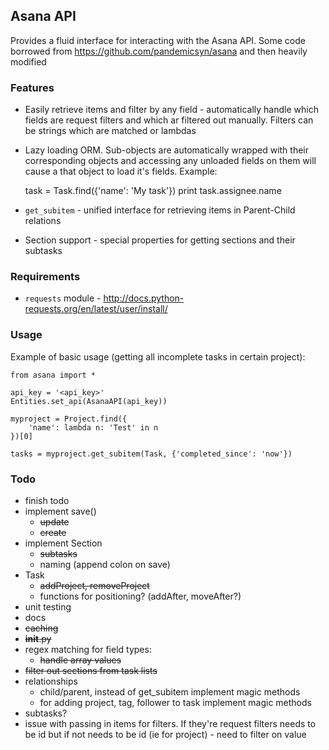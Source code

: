 ## Asana API

Provides a fluid interface for interacting with the Asana API.
Some code borrowed from https://github.com/pandemicsyn/asana and then heavily modified

### Features
 - Easily retrieve items and filter by any field - automatically handle which
 fields are request filters and which ar filtered out manually. Filters can be strings which are matched or lambdas
 - Lazy loading ORM. Sub-objects are automatically wrapped with their corresponding objects and accessing any unloaded fields on them will cause a that object to load it's fields. Example:

    task = Task.find({'name': 'My task'})
    print task.assignee.name

 - `get_subitem` - unified interface for retrieving items in Parent-Child
 relations
 - Section support - special properties for getting sections and their subtasks

### Requirements
  - `requests` module - http://docs.python-requests.org/en/latest/user/install/

### Usage

Example of basic usage (getting all incomplete tasks in certain project):

	from asana import *
	
	api_key = '<api_key>'
	Entities.set_api(AsanaAPI(api_key))
	
	myproject = Project.find({
		'name': lambda n: 'Test' in n
	})[0]
	
	tasks = myproject.get_subitem(Task, {'completed_since': 'now'})

### Todo
- finish todo
- implement save()
    - ~~update~~
    - ~~create~~
- implement Section
    - ~~subtasks~~
    - naming (append colon on save)
- Task
    - ~~addProject, removeProject~~
    - functions for positioning? (addAfter, moveAfter?)
- unit testing
- docs
- ~~caching~~
- ~~__init__.py~~
- regex matching for field types:
    - ~~handle array values~~
- ~~filter out sections from task lists~~
- relationships
    - child/parent, instead of get_subitem implement magic methods
    - for adding project, tag, follower to task implement magic methods
- subtasks?
- issue with passing in items for filters. If they're request filters needs to be id but if not needs to be id (ie for project) - need to filter on value
